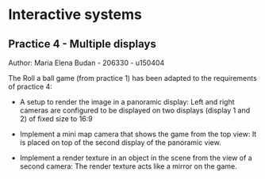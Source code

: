 # Interactive systems 
## Practice 4 - Multiple displays
Author: Maria Elena Budan - 206330 - u150404

The Roll a ball game (from practice 1) has been adapted to the requirements of practice 4: 
- A setup to render the image in a panoramic display:
Left and right cameras are configured to be displayed on two displays (display 1 and 2) of fixed size to 16:9

- Implement a mini map camera that shows the game from the top view:
It is placed on top of the second display of the panoramic view. 

- Implement a render texture in an object in the scene from the view of a second camera:
The render texture acts like a mirror on the game. 
